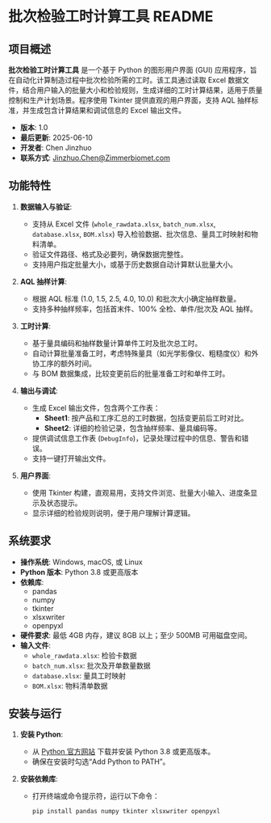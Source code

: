 # 批次检验工时计算工具 README

## 项目概述

**批次检验工时计算工具** 是一个基于 Python 的图形用户界面 (GUI) 应用程序，旨在自动化计算制造过程中批次检验所需的工时。该工具通过读取 Excel 数据文件，结合用户输入的批量大小和检验规则，生成详细的工时计算结果，适用于质量控制和生产计划场景。程序使用 Tkinter 提供直观的用户界面，支持 AQL 抽样标准，并生成包含计算结果和调试信息的 Excel 输出文件。

- **版本**: 1.0
- **最后更新**: 2025-06-10
- **开发者**: Chen Jinzhuo
- **联系方式**: Jinzhuo.Chen@Zimmerbiomet.com

## 功能特性

1. **数据输入与验证**:
   - 支持从 Excel 文件 (`whole_rawdata.xlsx`, `batch_num.xlsx`, `database.xlsx`, `BOM.xlsx`) 导入检验数据、批次信息、量具工时映射和物料清单。
   - 验证文件路径、格式及必要列，确保数据完整性。
   - 支持用户指定批量大小，或基于历史数据自动计算默认批量大小。

2. **AQL 抽样计算**:
   - 根据 AQL 标准 (1.0, 1.5, 2.5, 4.0, 10.0) 和批次大小确定抽样数量。
   - 支持多种抽样频率，包括首末件、100% 全检、单件/批次及 AQL 抽样。

3. **工时计算**:
   - 基于量具编码和抽样数量计算单件工时及批次总工时。
   - 自动计算批量准备工时，考虑特殊量具（如光学影像仪、粗糙度仪）和外协工序的额外时间。
   - 与 BOM 数据集成，比较变更前后的批量准备工时和单件工时。

4. **输出与调试**:
   - 生成 Excel 输出文件，包含两个工作表：
     - **Sheet1**: 按产品和工序汇总的工时数据，包括变更前后工时对比。
     - **Sheet2**: 详细的检验记录，包含抽样频率、量具编码等。
   - 提供调试信息工作表 (`DebugInfo`)，记录处理过程中的信息、警告和错误。
   - 支持一键打开输出文件。

5. **用户界面**:
   - 使用 Tkinter 构建，直观易用，支持文件浏览、批量大小输入、进度条显示及状态提示。
   - 显示详细的检验规则说明，便于用户理解计算逻辑。

## 系统要求

- **操作系统**: Windows, macOS, 或 Linux
- **Python 版本**: Python 3.8 或更高版本
- **依赖库**:
  - pandas
  - numpy
  - tkinter
  - xlsxwriter
  - openpyxl
- **硬件要求**: 最低 4GB 内存，建议 8GB 以上；至少 500MB 可用磁盘空间。
- **输入文件**:
  - `whole_rawdata.xlsx`: 检验卡数据
  - `batch_num.xlsx`: 批次及开单数量数据
  - `database.xlsx`: 量具工时映射
  - `BOM.xlsx`: 物料清单数据

## 安装与运行

1. **安装 Python**:
   - 从 [Python 官方网站](https://www.python.org/) 下载并安装 Python 3.8 或更高版本。
   - 确保在安装时勾选“Add Python to PATH”。

2. **安装依赖库**:
   - 打开终端或命令提示符，运行以下命令：
     ```bash
     pip install pandas numpy tkinter xlsxwriter openpyxl
